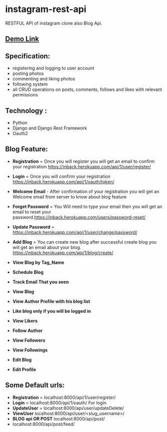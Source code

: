 # instagram-rest-api

RESTFUL API of instagram clone also Blog Api.

## [Demo Link](https://inback.herokuapp.com/)

## Specification:

- registering and logging to user account
- posting photos
- commenting and liking photos
- following system
- all CRUD operations on posts, comments, follows and likes with relevant permissions

## Technology :

- Python
- Django and Django Rest Framework
- Oauth2

## Blog Feature:

- **Registration** = Once you will register you will get an email to confirm your registration https://inback.herokuapp.com/api/1/user/register/
- **Login** = Once you will confirm your registration https://inback.herokuapp.com/api/1/oauth/token/
- **Welcome Email** - After confirmation of your registration you will get an Welcome email from server to know about blog feature
- **Forget Password** = You Will need to type your email then you will get an email to reset your password.https://inback.herokuapp.com/users/password-reset/
- **Update Password** = https://inback.herokuapp.com/api/1/user/change/password/
- **Add Blog** = You can create new blog after successful create blog you will get an email about your blog. https://inback.herokuapp.com/api/1/blog/create/
- **View Blog by Tag_Name**
- **Schedule Blog**
- **Track Email That you seen**
- **View Blog**
- **View Author Profile with his blog list**
- **Like blog only if you will be logged in**
- **View Likers**
- **Follow Author**
- **View Followers**
- **View Followings**
- **Edit Blog**

- **Edit Profile**

## Some Default urls:

- **Registration** = localhost:8000/api/1/user/register/
- **Login** = localhost:8000/api/1/oauth/ For login
- **UpdateUser** = localhost:8000/api/user/updateDelete/
- **ViewUser** localhost:8000/api/user/<slug_username>/
- **BLOG api OR POST** localhost:8000/api/post/
- localhost:8000/api/post/feed/
